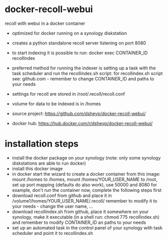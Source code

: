 # docker-recoll-webui
recoll with webui in a docker container

- optimized for docker running on a synology diskstation
- creates a python standalone recoll server listening on port 8080
- to start indexing it is possible to run:
    docker exec CONTAINER_ID recollindex
- preferred method for running the indexer is setting up a task with the task scheduler and run the recollindex.sh script:
    for recollindex.sh script see: github.com - remember to change CONTAINER_ID and paths to your needs
- settings for recoll are stored in /root/.recoll/recoll.conf
- volume for data to be indexed is in /homes

- source project: https://github.com/dsheyp/docker-recoll-webui/
- docker hub: https://hub.docker.com/r/dsheyp/docker-recoll-webui/

# installation steps
- install the docker package on your synology (note: only some synology diskstations are able to run docker)
- install this docker image
- in docker start the wizard to create a docker container from this image: mount /homes to /homes, mount /homes/YOUR_USER_NAME to /root, set up port mapping (defaults do also work), use 50000 and 8080 for example, don't run the container now, complete the following steps first
- download recoll.conf from github and place it in /volume1/homes/YOUR_USER_NAME/.recoll/
    remember to modify it to your needs - change the user name, ...
- download recollindex.sh from github, place it somewhere on your synology, make it executable (in a shell run: chmod 775 recollindex.sh) and remember to modify CONTAINER_ID an paths to your needs
- set up an automated task in the control panel of your synology with task scheduler and point it to recollindex.sh
